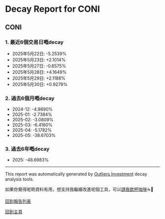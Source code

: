 # Decay Report for CONI

## CONI

### 1. 最近6個交易日嘅decay

- 2025年5月22日: -5.2539%
- 2025年5月23日: +2.1014%
- 2025年5月27日: -0.6575%
- 2025年5月28日: +4.1649%
- 2025年5月29日: +2.1188%
- 2025年5月30日: +0.9279%

### 2. 過去6個月嘅decay

- 2024-12: -4.9890%
- 2025-01: -2.7384%
- 2025-02: -3.0809%
- 2025-03: -6.4160%
- 2025-04: -5.1782%
- 2025-05: -38.6703%

### 3. 過去6年嘅decay

- 2025: -48.6983%

------------------------------
This report was automatically generated by [Outliers Investment](https://outliersecon.github.io/Outliers-Investment/) decay analysis tools.

如果你覺得呢啲資料有用，想支持我繼續改進呢個工具，可以[請我飲杯咖啡](https://buymeacoffee.com/outliersecon)☕🙏

[回到報告列表](https://outliersecon.github.io/Outliers-Investment/reports/reports_public)

[回到主頁](https://outliersecon.github.io/Outliers-Investment/)